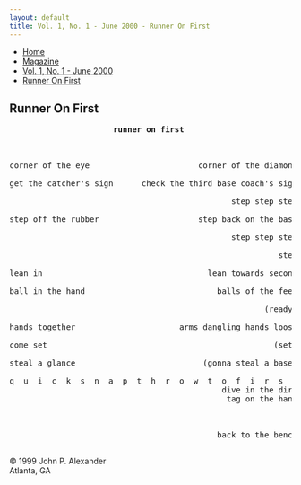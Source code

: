 ```yaml
---
layout: default
title: Vol. 1, No. 1 - June 2000 - Runner On First
---
```

<nav class="breadcrumb" aria-label="breadcrumbs">
  <ul>
    <li><a href="{{ site.url }}{{ site.baseurl }}">Home</a></li>
    <li><a href="../magazine-home.html">Magazine</a></li>
    <li><a href="bi_vol_1_no_1_home.html">Vol. 1, No. 1 - June 2000</a></li>
    <li class="is-active"><a href="#" aria-current="page">Runner On First</a></li>
  </ul>
</nav>

<section class="storycontent">
  <h1>Runner On First</h1>
  
  <pre class="runner-on-first">
                      <strong>runner on first</strong>



corner of the eye                       corner of the diamond

get the catcher's sign      check the third base coach's sign

                                               step step step

step off the rubber                     step back on the base

                                               step step step

                                                         step

lean in                                   lean towards second

ball in the hand                            balls of the feet

                                                      (ready)

hands together                      arms dangling hands loose

come set                                                (set)

steal a glance                           (gonna steal a base)

q  u  i  c  k  s  n  a  p  t  h  r  o  w  t  o  f  i  r  s  t
                                             dive in the dirt
                                              tag on the hand



                                            back to the bench
  </pre>

  <p>
  &copy; 1999 John P. Alexander<br />
  Atlanta, GA
  </p>
</section>
